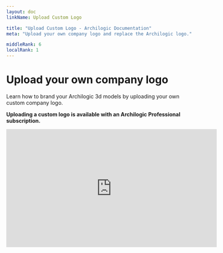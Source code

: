 ```yaml
---
layout: doc
linkName: Upload Custom Logo

title: "Upload Custom Logo - Archilogic Documentation"
meta: "Upload your own company logo and replace the Archilogic logo."

middleRank: 6
localRank: 1
---
```


# Upload your own company logo

Learn how to brand your Archilogic 3d models by uploading your own custom company logo.

**Uploading a custom logo is available with an Archilogic Professional subscription.**

<iframe width="560" height="315" src="https://www.youtube.com/embed/c6PCQObH6fA" frameborder="0" allowfullscreen></iframe>

